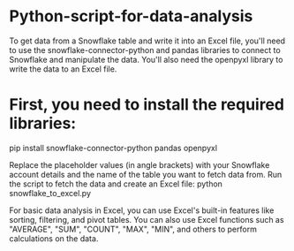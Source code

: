 # Python-script-for-data-analysis
To get data from a Snowflake table and write it into an Excel file, you'll need to use the snowflake-connector-python and pandas libraries to connect to Snowflake and manipulate the data. You'll also need the openpyxl library to write the data to an Excel file. 


# First, you need to install the required libraries:
pip install snowflake-connector-python pandas openpyxl

Replace the placeholder values (in angle brackets) with your Snowflake account details and the name of the table you want to fetch data from. Run the script to fetch the data and create an Excel file:
python snowflake_to_excel.py


For basic data analysis in Excel, you can use Excel's built-in features like sorting, filtering, and pivot tables. You can also use Excel functions such as "AVERAGE", "SUM", "COUNT", "MAX", "MIN", and others to perform calculations on the data.
